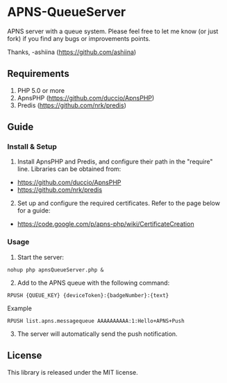 APNS-QueueServer
================
APNS server with a queue system.
Please feel free to let me know (or just fork) if you find any bugs or improvements points.

Thanks, -ashiina (https://github.com/ashiina)

Requirements
-----------
1. PHP 5.0 or more
2. ApnsPHP (https://github.com/duccio/ApnsPHP)
3. Predis (https://github.com/nrk/predis)

Guide
-----------
### Install & Setup
1) Install ApnsPHP and Predis, and configure their path in the "require" line.
Libraries can be obtained from:
* https://github.com/duccio/ApnsPHP
* https://github.com/nrk/predis

2) Set up and configure the required certificates.
Refer to the page below for a guide:
* https://code.google.com/p/apns-php/wiki/CertificateCreation

### Usage
1) Start the server:
```
nohup php apnsQueueServer.php &
```

2) Add to the APNS queue with the following command:
```
RPUSH {QUEUE_KEY} {deviceToken}:{badgeNumber}:{text} 
```
Example
```
RPUSH list.apns.messagequeue AAAAAAAAAA:1:Hello+APNS+Push 
```

3) The server will automatically send the push notification.

License
----------
This library is released under the MIT license.



